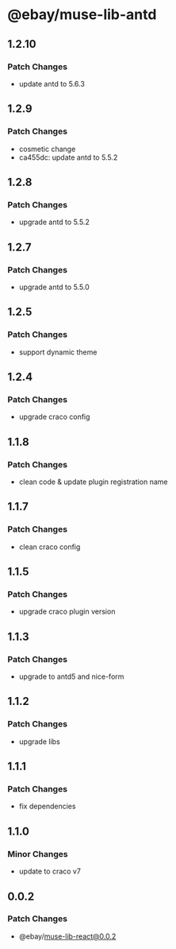 # @ebay/muse-lib-antd

## 1.2.10

### Patch Changes

- update antd to 5.6.3

## 1.2.9

### Patch Changes

- cosmetic change
- ca455dc: update antd to 5.5.2

## 1.2.8

### Patch Changes

- upgrade antd to 5.5.2

## 1.2.7

### Patch Changes

- upgrade antd to 5.5.0

## 1.2.5

### Patch Changes

- support dynamic theme

## 1.2.4

### Patch Changes

- upgrade craco config

## 1.1.8

### Patch Changes

- clean code & update plugin registration name

## 1.1.7

### Patch Changes

- clean craco config

## 1.1.5

### Patch Changes

- upgrade craco plugin version

## 1.1.3

### Patch Changes

- upgrade to antd5 and nice-form

## 1.1.2

### Patch Changes

- upgrade libs

## 1.1.1

### Patch Changes

- fix dependencies

## 1.1.0

### Minor Changes

- update to craco v7

## 0.0.2

### Patch Changes

- @ebay/muse-lib-react@0.0.2
